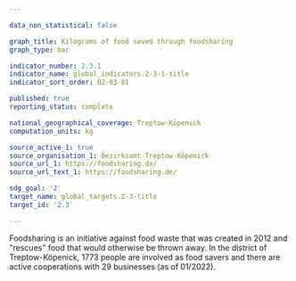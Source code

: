 ```yaml
---

data_non_statistical: false

graph_title: Kilograms of food saved through foodsharing
graph_type: bar

indicator_number: 2.3.1
indicator_name: global_indicators.2-3-1-title
indicator_sort_order: 02-03-01

published: true
reporting_status: complete

national_geographical_coverage: Treptow-Köpenick
computation_units: kg

source_active_1: true
source_organisation_1: Bezirksamt Treptow-Köpenick
source_url_1: https://foodsharing.de/
source_url_text_1: https://foodsharing.de/

sdg_goal: '2'
target_name: global_targets.2-3-title
target_id: '2.3'

---
```


Foodsharing is an initiative against food waste that was created in 2012 and "rescues" food that would otherwise be thrown away. In the district of Treptow-Köpenick, 1773 people are involved as food savers and there are active cooperations with 29 businesses (as of 01/2022).

